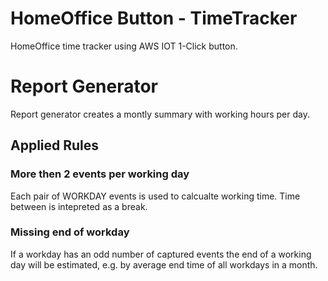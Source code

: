 # HomeOffice Button - TimeTracker
HomeOffice time tracker using AWS IOT 1-Click button.

# Report Generator
Report generator creates a montly summary with working hours per day.

## Applied Rules

### More then 2 events per working day
Each pair of WORKDAY events is used to calcualte working time. Time between is intepreted as a break.

### Missing end of workday
If a workday has an odd number of captured events the end of a working day will be estimated, e.g. by average end time of all workdays in a month. 